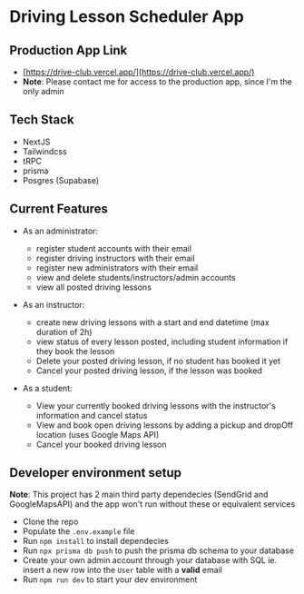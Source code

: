 # Driving Lesson Scheduler App

## Production App Link
- [https://drive-club.vercel.app/](https://drive-club.vercel.app/)
- **Note**: Please contact me for access to the production app, since I'm the only admin

## Tech Stack
- NextJS
- Tailwindcss
- tRPC
- prisma
- Posgres (Supabase)


## Current Features
- As an administrator:
    - register student accounts with their email
    - register driving instructors with their email
    - register new administrators with their email
    - view and delete students/instructors/admin accounts
    - view all posted driving lessons

- As an instructor:
    - create new driving lessons with a start and end datetime (max duration of 2h)
    - view status of every lesson posted, including student information if they book the lesson
    - Delete your posted driving lesson, if no student has booked it yet
    - Cancel your posted driving lesson, if the lesson was booked

- As a student:
    - View your currently booked driving lessons with the instructor's information and cancel status
    - View and book open driving lessons by adding a pickup and dropOff location (uses Google Maps API)
    - Cancel your booked driving lesson

## Developer environment setup
**Note**: This project has 2 main third party dependecies (SendGrid and GoogleMapsAPI) and the app won't run without these or equivalent services
- Clone the repo
- Populate the `.env.example` file
- Run `npm install` to install dependecies
- Run `npx prisma db push` to push the prisma db schema to your database
- Create your own admin account through your database with SQL ie. insert a new row into the `User` table with a **valid** email
- Run `npm run dev` to start your dev environment
